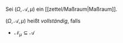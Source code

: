 Sei $(\Omega, \mathcal{A}, \mu)$ ein [[zettel/Maßraum|Maßraum]].

$(\Omega, \mathcal{A}, \mu)$ heißt *vollständig*, falls
- $\mathcal{N}_\mu \subseteq \mathcal{A}$